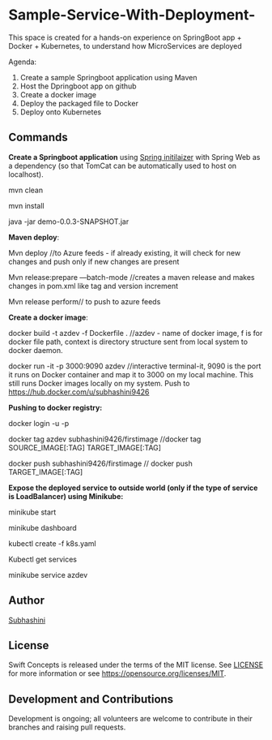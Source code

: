 # Sample-Service-With-Deployment-
This space is created for a hands-on experience on SpringBoot app + Docker + Kubernetes, to understand how MicroServices are deployed

Agenda:
1. Create a sample Springboot application using Maven
2. Host the Dpringboot app on github
3. Create a docker image
4. Deploy the packaged file to Docker
5. Deploy onto Kubernetes

## Commands

**Create a Springboot application** using [Spring initilaizer](https://start.spring.io) with Spring Web as a dependency (so that TomCat can be automatically used to host on localhost).

mvn clean

mvn install

java -jar demo-0.0.3-SNAPSHOT.jar

**Maven deploy**:

Mvn deploy //to Azure feeds - if already existing, it will check for new changes and push only if new changes are present

Mvn release:prepare —batch-mode //creates a maven release and makes changes in pom.xml like tag and version increment

Mvn release perform// to push to azure feeds

**Create a docker image**:

docker build -t azdev -f Dockerfile . //azdev - name of docker image, f is for docker file path, context is directory structure sent from local system to docker daemon.

docker run -it -p 3000:9090 azdev //interactive terminal-it, 9090 is the port it runs on Docker container and map it to 3000 on my local machine. This still runs Docker images locally on my system. Push to https://hub.docker.com/u/subhashini9426

**Pushing to docker registry:**

docker login -u <username> -p <password>
  
docker tag azdev subhashini9426/firstimage //docker tag SOURCE_IMAGE[:TAG] TARGET_IMAGE[:TAG]
  
docker push subhashini9426/firstimage // docker push TARGET_IMAGE[:TAG]

**Expose the deployed service to outside world (only if the type of service is LoadBalancer) using Minikube:**
  
minikube start
  
minikube dashboard
  
kubectl create -f k8s.yaml
  
Kubectl get services
  
minikube service azdev

## Author
[Subhashini](https://github.com/Subhashini2610)

## License
Swift Concepts is released under the terms of the MIT license. See [LICENSE](./LICENSE) for more information or see https://opensource.org/licenses/MIT.

## Development and Contributions
Development is ongoing; all volunteers are welcome to contribute in their branches and raising pull requests.
